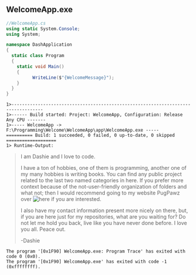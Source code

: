 ## WelcomeApp.exe
```cs
//WelcomeApp.cs
using static System.Console;
using System;

namespace DashApplication
{
  static class Program
  {
    static void Main()
    {
		  WriteLine($"{WelcomeMessage}");
    }
  }
}
```
```
1>----------------------------------------------------------------------------------
1>------ Build started: Project: WelcomeApp, Configuration: Release Any CPU -------
1>----- WelcomeApp -> F:\Programming\Welcome\WelcomeApp\app\WelcomeApp.exe -----
========== Build: 1 succeeded, 0 failed, 0 up-to-date, 0 skipped ===================
1> Runtime-Output:
```
> I am Dashie and I love to code.  
> 
> I have a ton of hobbies, one of them is programming, another one of my many hobbies is writing books.  You can find any public project related to the last two named categories in here.  If you prefer more context because of the not-user-friendly organization of folders and what not; then I would recommend going to my website PugPawz over ![here](https://pugpawz.com) if you are interested.  
>
> I also have my contact information present more nicely on there, but, if you are here just for my repositories, what are you waiting for?  Do not let me hold you back, live like you have never done before.  I love you all.  Peace out.
> 
> -Dashie
```
The program '[0x1F90] WelcomeApp.exe: Program Trace' has exited with code 0 (0x0).
The program '[0x1F90] WelcomeApp.exe' has exited with code -1 (0xffffffff).
```